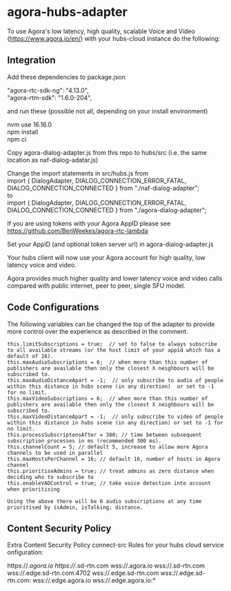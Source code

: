 # agora-hubs-adapter   

To use Agora's low latency, high quality, scalable Voice and Video (https://www.agora.io/en/) with your hubs-cloud instance do the following:   


##  Integration           


Add these dependencies to package.json     

 "agora-rtc-sdk-ng": "4.13.0",     
 "agora-rtm-sdk": "1.6.0-204",
 
 
 and run these (possible not all, depending on your install environment)      
 
 nvm use 16.16.0    
 npm install     
 npm ci 

Copy agora-dialog-adapter.js from this repo to hubs/src (i.e. the same location as naf-dialog-adatar.js)    

Change the import statements in src/hubs.js from    
import { DialogAdapter, DIALOG_CONNECTION_ERROR_FATAL, DIALOG_CONNECTION_CONNECTED } from "./naf-dialog-adapter";    
to    
import { DialogAdapter, DIALOG_CONNECTION_ERROR_FATAL, DIALOG_CONNECTION_CONNECTED } from "./agora-dialog-adapter";            

If you are using tokens with your Agora AppID please see     
https://github.com/BenWeekes/agora-rtc-lambda     

Set your AppID (and optional token server url) in agora-dialog-adapter.js       

Your hubs client will now use your Agora account for high quality, low latency voice and video.     

Agora provides much higher quality and lower latency voice and video calls compared with public internet, peer to peer, single SFU model.

## Code Configurations      
The following variables can be changed the top of the adapter to provide more control over the experience as described in the comment.     

    this.limitSubscriptions = true;  // set to false to always subscribe to all available streams (or the host limit of your appid which has a default of 16).    
    this.maxAudioSubscriptions = 6;  // when more than this number of publishers are available then only the closest X neighbours will be subscribed to.     
    this.maxAudioDistanceApart = -1;  // only subscribe to audio of people within this distance in hubs scene (in any direction)  or set to -1 for no limit.      
    this.maxVideoSubscriptions = 6;  // when more than this number of publishers are available then only the closest X neighbours will be subscribed to.     
    this.maxVideoDistanceApart = -1;  // only subscribe to video of people within this distance in hubs scene (in any direction) or set to -1 for no limit.      
    this.processSubscriptonsAfter = 300; // time between subsequent subscription processes in ms (recommended 300 ms).    
    this.channelCount = 5; // default 5, increase to allow more Agora channels to be used in parallel
    this.maxHostsPerChannel = 16; // default 16, number of hosts in Agora channel
    this.prioritiseAdmins = true; // treat admins as zero distance when deciding who to subscribe to
    this.enableVADControl = true; // take voice detection into account when prioritising     
    
    Using the above there will be 6 audio subscriptions at any time prioritised by isAdmin, isTalking, distance.    
    



## Content Security Policy
Extra Content Security Policy connect-src Rules for your hubs cloud service onfiguration:  

  https://*.agora.io  https://*.sd-rtn.com wss://.agora.io  wss://.sd-rtn.com wss://.edge.sd-rtn.com:4702  wss://.edge.sd-rtn.com  wss://.edge.sd-rtn.com: wss://.edge.agora.io wss://.edge.agora.io:*
